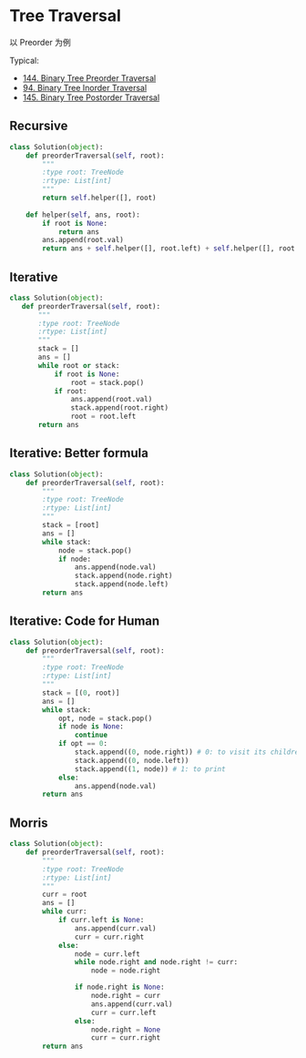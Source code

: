# Tree Traversal 

以 Preorder 为例

Typical: 

- [144. Binary Tree Preorder Traversal](https://leetcode.com/problems/binary-tree-preorder-traversal/description/)
- [94. Binary Tree Inorder Traversal](https://leetcode.com/problems/binary-tree-inorder-traversal/)
- [145. Binary Tree Postorder Traversal](https://leetcode.com/problems/binary-tree-postorder-traversal/description/)


## Recursive 

```python 
class Solution(object):
    def preorderTraversal(self, root):
        """
        :type root: TreeNode
        :rtype: List[int]
        """
        return self.helper([], root)
    
    def helper(self, ans, root):
        if root is None:
            return ans 
        ans.append(root.val)
        return ans + self.helper([], root.left) + self.helper([], root.right)
```
 
## Iterative
 
 ```python 
 class Solution(object):
    def preorderTraversal(self, root):
        """
        :type root: TreeNode
        :rtype: List[int]
        """
        stack = []
        ans = []
        while root or stack:
            if root is None:
                root = stack.pop()
            if root:
                ans.append(root.val)
                stack.append(root.right)
                root = root.left 
        return ans 
 ```
 
## Iterative: Better formula 
 
``` python 
class Solution(object):
    def preorderTraversal(self, root):
        """
        :type root: TreeNode
        :rtype: List[int]
        """
        stack = [root]
        ans = []
        while stack:
            node = stack.pop()
            if node:
                ans.append(node.val)
                stack.append(node.right)
                stack.append(node.left)
        return ans 
``` 

##  Iterative: Code for Human


```python 
class Solution(object):
    def preorderTraversal(self, root):
        """
        :type root: TreeNode
        :rtype: List[int]
        """
        stack = [(0, root)]
        ans = []
        while stack:
            opt, node = stack.pop()
            if node is None: 
                continue 
            if opt == 0: 
                stack.append((0, node.right)) # 0: to visit its children
                stack.append((0, node.left))
                stack.append((1, node)) # 1: to print 
            else:
                ans.append(node.val)
        return ans
```

## Morris

```python 
class Solution(object):
    def preorderTraversal(self, root):
        """
        :type root: TreeNode
        :rtype: List[int]
        """
        curr = root
        ans = []
        while curr:
            if curr.left is None:
                ans.append(curr.val)
                curr = curr.right
            else:
                node = curr.left
                while node.right and node.right != curr:
                    node = node.right

                if node.right is None:
                    node.right = curr
                    ans.append(curr.val)
                    curr = curr.left
                else:
                    node.right = None
                    curr = curr.right
        return ans
```